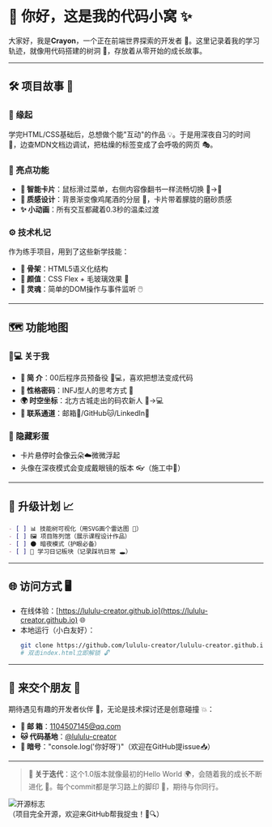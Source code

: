 # 🌱 你好，这是我的代码小窝 ✨

大家好，我是**Crayon**，一个正在前端世界探索的开发者 🚀。这里记录着我的学习轨迹，就像用代码搭建的树洞 🌳，存放着从零开始的成长故事。

---

## 🛠 项目故事 📖

### 🎯 缘起
学完HTML/CSS基础后，总想做个能"互动"的作品 💡。于是用深夜自习的时间 🌙，边查MDN文档边调试，把枯燥的标签变成了会呼吸的网页 🎭。

### 🌟 亮点功能
- **📇 智能卡片**：鼠标滑过菜单，右侧内容像翻书一样流畅切换 📖→🎨
- **🎨 质感设计**：背景渐变像鸡尾酒的分层 🍹，卡片带着朦胧的磨砂质感
- **✨ 小动画**：所有交互都藏着0.3秒的温柔过渡

### ⚙️ 技术札记
作为练手项目，用到了这些新学技能：
- **🦴 骨架**：HTML5语义化结构
- **🎨 颜值**：CSS Flex + 毛玻璃效果 🔮
- **💫 灵魂**：简单的DOM操作与事件监听 🖱️

---

## 🗺️ 功能地图

### 🧑💻 关于我
- **📜 简 介**：00后程序员预备役 👨💻，喜欢把想法变成代码
- **🔮 性格密码**：INFJ型人的思考方式 🤔
- **🌍 时空坐标**：北方古城走出的码农新人 🏯→💻
- **📮 联系通道**：邮箱📧/GitHub🐱/LinkedIn🔗

### 🎁 隐藏彩蛋
- 卡片悬停时会像云朵☁️微微浮起
- 头像在深夜模式会变成戴眼镜的版本 👓（施工中🚧）

---

## 🚧 升级计划 📈

```markdown
- [ ] 📊 技能树可视化（用SVG画个雷达图 🎯）
- [ ] 🖼️ 项目陈列馆（展示课程设计作品）
- [ ] 🌑 暗夜模式（护眼必备）
- [ ] 📔 学习日记板块（记录踩坑日常 🕳️）
```

---

## 🌐 访问方式 🖥️

- 在线体验：[https://lululu-creator.github.io](https://lululu-creator.github.io) 🌐
- 本地运行（小白友好）：
  ```bash
  git clone https://github.com/lululu-creator/lululu-creator.github.io.git
  # 双击index.html立即解锁 🔓
  ```

---

## 📮 来交个朋友 👋

期待遇见有趣的开发者伙伴 🤝，无论是技术探讨还是创意碰撞 💥：

- **📧 邮 箱**：1104507145@qq.com
- **🐱 代码基地**：[@lululu-creator](https://github.com/lululu-creator)
- **🔑 暗号**："console.log('你好呀')"（欢迎在GitHub提issue📥）

---

> **🚀 关于迭代**：这个1.0版本就像最初的Hello World 🌍，会随着我的成长不断进化 🧬。每个commit都是学习路上的脚印 👣，期待与你同行。

![开源标志](https://img.shields.io/badge/🚀-Open--Source-%2344cc11?style=for-the-badge)  
（项目完全开源，欢迎来GitHub帮我捉虫！🐛🔍）
